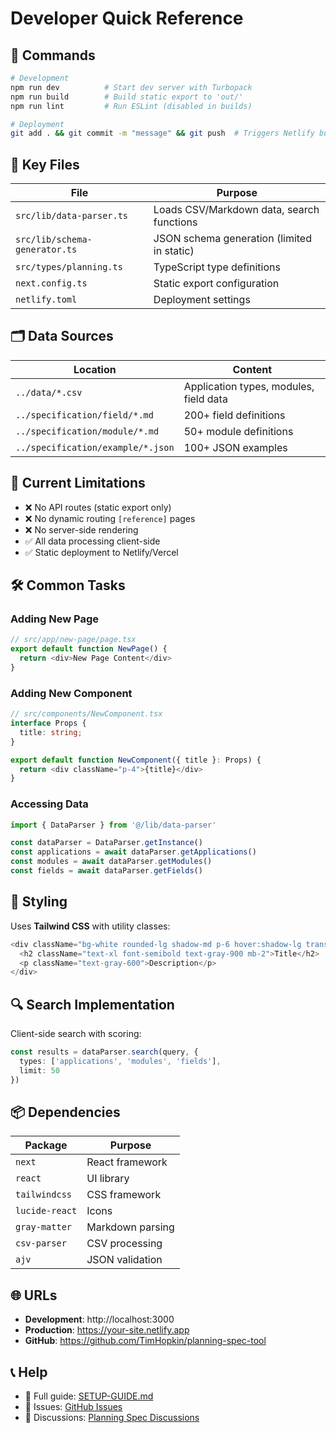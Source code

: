 # Developer Quick Reference

## 🚀 Commands

```bash
# Development
npm run dev          # Start dev server with Turbopack
npm run build        # Build static export to 'out/'
npm run lint         # Run ESLint (disabled in builds)

# Deployment
git add . && git commit -m "message" && git push  # Triggers Netlify build
```

## 📁 Key Files

| File | Purpose |
|------|---------|
| `src/lib/data-parser.ts` | Loads CSV/Markdown data, search functions |
| `src/lib/schema-generator.ts` | JSON schema generation (limited in static) |
| `src/types/planning.ts` | TypeScript type definitions |
| `next.config.ts` | Static export configuration |
| `netlify.toml` | Deployment settings |

## 🗂️ Data Sources

| Location | Content |
|----------|---------|
| `../data/*.csv` | Application types, modules, field data |
| `../specification/field/*.md` | 200+ field definitions |
| `../specification/module/*.md` | 50+ module definitions |
| `../specification/example/*.json` | 100+ JSON examples |

## 🔧 Current Limitations

- ❌ No API routes (static export only)
- ❌ No dynamic routing `[reference]` pages
- ❌ No server-side rendering
- ✅ All data processing client-side
- ✅ Static deployment to Netlify/Vercel

## 🛠️ Common Tasks

### Adding New Page
```typescript
// src/app/new-page/page.tsx
export default function NewPage() {
  return <div>New Page Content</div>
}
```

### Adding New Component
```typescript
// src/components/NewComponent.tsx
interface Props {
  title: string;
}

export default function NewComponent({ title }: Props) {
  return <div className="p-4">{title}</div>
}
```

### Accessing Data
```typescript
import { DataParser } from '@/lib/data-parser'

const dataParser = DataParser.getInstance()
const applications = await dataParser.getApplications()
const modules = await dataParser.getModules()
const fields = await dataParser.getFields()
```

## 🎨 Styling

Uses **Tailwind CSS** with utility classes:
```typescript
<div className="bg-white rounded-lg shadow-md p-6 hover:shadow-lg transition-shadow">
  <h2 className="text-xl font-semibold text-gray-900 mb-2">Title</h2>
  <p className="text-gray-600">Description</p>
</div>
```

## 🔍 Search Implementation

Client-side search with scoring:
```typescript
const results = dataParser.search(query, {
  types: ['applications', 'modules', 'fields'],
  limit: 50
})
```

## 📦 Dependencies

| Package | Purpose |
|---------|---------|
| `next` | React framework |
| `react` | UI library |
| `tailwindcss` | CSS framework |
| `lucide-react` | Icons |
| `gray-matter` | Markdown parsing |
| `csv-parser` | CSV processing |
| `ajv` | JSON validation |

## 🌐 URLs

- **Development**: http://localhost:3000
- **Production**: https://your-site.netlify.app
- **GitHub**: https://github.com/TimHopkin/planning-spec-tool

## 📞 Help

- 📖 Full guide: [SETUP-GUIDE.md](./SETUP-GUIDE.md)
- 🐛 Issues: [GitHub Issues](https://github.com/TimHopkin/planning-spec-tool/issues)
- 💬 Discussions: [Planning Spec Discussions](https://github.com/digital-land/planning-application-data-specification/discussions)